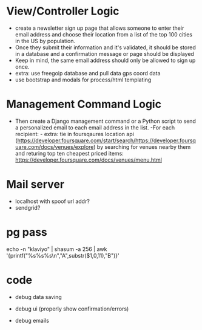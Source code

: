 # View/Controller Logic #

- create a newsletter sign up page that allows someone to enter their email address and choose their location from a list of the top 100 cities in the US by population. 
- Once they submit their information and it's validated, it should be stored in a database and a confirmation message or page should be displayed
- Keep in mind, the same email address should only be allowed to sign up once.
- extra: use freegoip database and pull data gps coord data 
- use bootstrap and modals for process/html templating


# Management Command Logic # 

- Then create a Django management command or a Python script to send a personalized email to each email address in the list. 
	-For each recipient:
			- extra: tie in foursqaures location api (https://developer.foursquare.com/start/search/https://developer.foursquare.com/docs/venues/explore) by searching for venues nearby them and returing top ten cheapest priced items: https://developer.foursquare.com/docs/venues/menu.html 

# Mail server #
- localhost with spoof url addr? 
- sendgrid?

# pg pass # 
echo -n "klaviyo" | shasum -a 256 | awk '{printf("%s%s%s\n","A",substr($1,0,11),"B")}'


# code #

- debug data saving
- debug ui (properly show confirmation/errors)

- debug emails